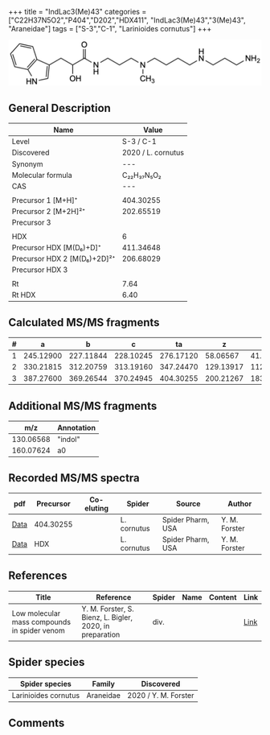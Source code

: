 +++
title = "IndLac3(Me)43"
categories = ["C22H37N5O2","P404","D202","HDX411",
"IndLac3(Me)43","3(Me)43",
"Araneidae"]
tags = ["S-3","C-1",
"Larinioides cornutus"]
+++

![](/img/IndLac3(Me)43.png)

## General Description

| Name                       | Value              |
|----------------------------|--------------------|
| Level                      | S-3 / C-1          |
| Discovered                 | 2020 / L. cornutus |
| Synonym                    | ---                |
| Molecular formula          | C₂₂H₃₇N₅O₂                   |
| CAS                        | ---                |
|                            |                    |
| Precursor 1 [M+H]⁺          | 404.30255           |
| Precursor 2 [M+2H]²⁺        | 202.65519           |
| Precursor 3                |                    |
|                            |                    |
| HDX                        | 6                   |
| Precursor HDX   [M(D₆)+D]⁺   | 411.34648                   |
| Precursor HDX 2 [M(D₆)+2D]²⁺ | 206.68029                   |
| Precursor HDX 3            |                    |
|                            |                    |
| Rt                         | 7.64                   |
| Rt HDX                     | 6.40                   |

## Calculated MS/MS fragments

| # | a         | b         | c         | ta        | z         | y         | tz        |
|---|-----------|-----------|-----------|-----------|-----------|-----------|-----------|
| 1 | 245.12900 | 227.11844 | 228.10245 | 276.17120 | 58.06567 | 41.03912 | 75.09222 |
| 2 | 330.21815 | 312.20759 | 313.19160 | 347.24470 | 129.13917 | 112.11262 | 160.18137 |
| 3 | 387.27600 | 369.26544 | 370.24945 | 404.30255 | 200.21267 | 183.18612 | 217.23922 |

## Additional MS/MS fragments

| m/z        | Annotation |
|------------|------------|
| 130.06568  | "indol"    |
| 160.07624  | a0         |

## Recorded MS/MS spectra

| pdf                                             | Precursor | Co-eluting | Spider      | Source                       | Author        |
|-------------------------------------------------|-----------|------------|-------------|------------------------------|---------------|
| [Data](/pdf/L-cornutus/404_IndLac3(Me)43_Lc.pdf) | 404.30255 |           | L. cornutus | Spider Pharm, USA | Y. M. Forster |
| [Data](/pdf/L-cornutus/404_IndLac3(Me)43_Lc_HDX.pdf) | HDX |           | L. cornutus | Spider Pharm, USA | Y. M. Forster |


## References

| Title | Reference | Spider | Name | Content | Link |
|-------|-----------|--------|------|---------|------|
| Low molecular mass compounds in spider venom      | Y. M. Forster, S. Bienz, L. Bigler, 2020, in preparation          | div.       |   |   | [Link](unknown) |

## Spider species

| Spider species     | Family     | Discovered           |
|--------------------|------------|----------------------|
| Larinioides cornutus | Araneidae | 2020 / Y. M. Forster |


## Comments